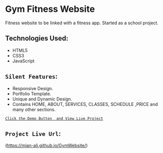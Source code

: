 # Gym Fitness Website

Fitness website to be linked with a fitness app. Started as a school project.

## Technologies Used:

* HTML5
* CSS3
* JavaScript

## `Silent Features`:

* Responsive Design.
* Portfolio Template.
* Unique and Dynamic Design.
* Contains HOME, ABOUT, SERVICES, CLASSES, SCHEDULE ,PRICE and many other sections.


[`Click the Demo Button  and View Live Project`](https://mian-ali.github.io/GymWebsite/)


## `Project Live Url`:

(https://mian-ali.github.io/GymWebsite/)

